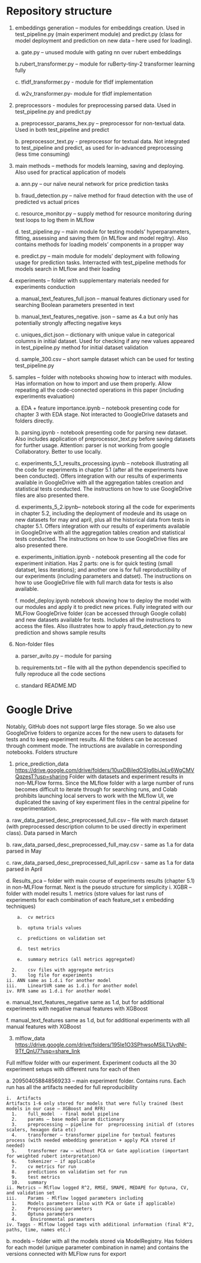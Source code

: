 # Repository structure #

1.	embeddings generation – modules for embeddings creation. Used in test_pipeline.py (main experiment module) and predict.py (class for model deployment and prediction on new data – here used for loading).


    a.	gate.py – unused module with gating nn over rubert embeddings


    b.rubert_transformer.py – module for ruBerty-tiny-2 transformer learning fully


    c.	tfidf_transformer.py  - module for tfidf implementation


    d.	w2v_transformer.py- module for tfidf implementation


2.	preprocessors - modules for preprocessing parsed data. Used in test_pipeline.py and predict.py


    a.	preprocessor_params_hex.py – preprocessor for non-textual data. Used in both test_pipeline and predict


    b.	preprocessor_text.py - preprocessor for textual data. Not integrated to test_pipeline and predict, as used for in-advanced preprocessing (less time consuming)


3.	main methods – methods for models learning, saving and deploying. Also used for practical application of models

    a.	ann.py – our naïve neural network for price prediction tasks


    b.	fraud_detection.py – naïve method for fraud detection with the use of predicted vs actual prices


    c.	resource_monitor.py – supply method for resource monitoring during test loops to log them in MLflow


    d.	test_pipeline.py – main module for testing models’ hyperparameters, fitting, assessing and saving them (in MLflow and model regitry). Also contains methods for loading models’ components in a propper way


    e.	predict.py – main module for models’ deployment with following usage for prediction tasks. Interracted with test_pipeline methods for models search in MLflow and their loading


4.	experiments – folder with supplementary materials needed for experiments conduction


    a.	manual_text_features_full.json – manual features dictionary used for searching Boolean parameters presented in text 


    b.	manual_text_features_negative. json – same as 4.a but only has potentially strongly affecting negative keys


    c.	uniques_dict.json – dictionary with unique value in categorical columns in initial dataset. Used for checking if any new values appeared in test_pipeline.py method for initial dataset validation


    d.	sample_300.csv – short sample dataset which can be used for testing test_pipeline.py 


5.	samples – folder with notebooks showing how to interact with modules. Has information on how to import and use them properly. Allow repeating all the code-connected operations in this paper (including experiments evaluation) 


    a.	EDA + feature importance.ipynb – notebook presenting code for chapter 3 with EDA stage. Not interacted to GoogleDrive datasets and folders directly.


    b.	 parsing.ipynb - notebook presenting code for parsing new dataset. Also includes application of preprocessor_text.py before saving datasets for further usage. Attention: parser is not working from google Collaboratory. Better to use locally.


    c.	experiments_5_1_results_processing.ipynb – notebook illustrating all the code for experiments in chapter 5.1 (after all the experiments have been conducted). Offers integration with our results of experiments available in GoogleDrive with all the aggregation tables creation and statistical tests conducted. The instructions on how to use GoogleDrive files are also presented there.


    d.	experiments_5_2.ipynb– notebook storing all the code for experiments in chapter 5.2, including the deployment of modeule and its usage on new datasets for may and april, plus all the historical data from tests in chapter 5.1. Offers integration with our results of experiments available in GoogleDrive with all the aggregation tables creation and statistical tests conducted. The instructions on how to use GoogleDrive files are also presented there.


    e.	experiments_initiation.ipynb - notebook presenting all the code for experiment initiation. Has 2 parts: one is for quick testing (small datatset, less iterations); and another one is for full reproductibility of our experiments (including parameters and datset). The instructions on how to use GoogleDrive file with full march data for tests is also available.


    f.	model_deploy.ipynb notebook showing how to deploy the model with our modules and apply it to predict new prices. Fully integrated with our MLFlow GoogleDrive folder (can be accessed through Google collab) and new datasets available for tests. Includes all the instructions to access the files. Also illustrates how to apply fraud_detection.py to new prediction and shows sample results  


6.	Non-folder files


    a.	parser_avito.py – module for parsing 


    b.	requirements.txt – file with all the python dependencis specified to fully reproduce all the code sections


    c.	standard README.MD

# Google Drive #

Notably, GitHub does not support large files storage. So we also use GoogleDrive folders to organize acces for the new users to datasets for tests and to keep experiment results. All the folders can be accessed through comment mode. The intructions are available in corresponding notebooks.
Folders structure

1.	price_prediction_data https://drive.google.com/drive/folders/10uxDBjledOSIg6biJpLv6WgCMVQqzesT?usp=sharing
Folder with datasets and experiment results in non-MLFlow forms. Since the MLflow folder with a large number of runs becomes difficult to iterate through for searching runs, and Colab prohibits launching local servers to work with the MLflow UI, we duplicated the saving of key experiment files in the central pipeline for experimentation.

  a.	raw_data_parsed_desc_preprocessed_full.csv – file with march dataset (with preprocessed description column to be used directly in experiment class). Data parsed in March
  
  b.	raw_data_parsed_desc_preprocessed_full_may.csv - same as 1.a for data parsed in May 
  
  c.	raw_data_parsed_desc_preprocessed_full_april.csv - same as 1.a for data parsed in April
  
  d.	Results_pca – folder with main course of experiments results (chapter 5.1) in non-MLFlow format. Next is the pseudo structure for simplicity
    i.	XGBR – folder with model results 
      1.	metrics (store values for last runs of experiments for each combination of each feature_set x embedding techniques)
      
        a.	cv metrics 
        
        b.	optuna trials values
        
        c.	predictions on validation set
        
        d.	test metrics
        
        e.	summary metrics (all metrics aggregated)
        
      2.	csv files with aggregate metrics
      3.	log file for experiments
    ii.	ANN same as 1.d.i for another model
    iii.	LinearSVR same as 1.d.i for another model
    iv.	RFR same as 1.d.i for another model
  e.	manual_text_features_negative same as 1.d, but for additional experiments with negative manual features with XGBoost
  
  f.	manual_text_features same as 1.d, but for additional experiments with all manual features with XGBoost
  
3.	mlflow_data https://drive.google.com/drive/folders/195Ie1O3SPhwsoMSiLTUydNI-9Tf_QnU7?usp=share_link


Full mlflow folder with our experiment. Experiment coducts all the 30 experiment setups with different runs for each of then

  a.	209504058848569233 – main experiment folder. Contains runs. Each run has all the artifacts needed for full reproducibility
  
    i.	Artifacts
    Artifacts 1-6 only stored for models that were fully trained (best models in our case – XGBoost and RFR)
      1.	full_model  - final model pipeline 
      2.	params – base model param dictionary
      3.	preprocessing – pipeline for  preprocessing initial df (stores scalers, hexagon data etc)
      4.	transformer – transformer pipeline for textual features process (with needed embedding generation + apply PCA stored if needed)
      5.	transformer raw – without PCA or Gate application (important for weighted rubert interpretation)
      6.	tokenizer – if applicable
      7.	cv metrics for run
      8.	predictions on validation set for run
      9.	test metrics 
      10.	summary
    ii.	Metrics – Mlflow logged R^2, RMSE, SMAPE, MEDAPE for Optuna, CV, and validation set
    iii.	Params - Mlflow logged parameters including
      1.	Models parameters (also with PCA or Gate if applicable)
      2.	Preprocessing parameters
      3.	Optuna parameters
      4.	 Environmental parameters
    iv.	Taggs - Mlflow logged tags with additional information (final R^2, paths, time, names etc.)
    
  b.	models – folder with all the models stored via ModelRegistry. Has folders  for each model (unique parameter combination in name) and contains the versions connected with MLFlow runs for export
   
